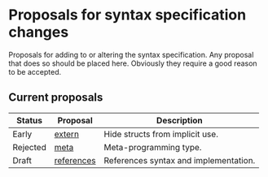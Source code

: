 # Proposals for syntax specification changes #

Proposals for adding to or altering the syntax specification. Any proposal that does so should be placed here. Obviously they require a good reason to be accepted.


## Current proposals ##

|  Status  | Proposal               | Description                             |
| -------- | ---------------------- | --------------------------------------- |
| Early    | [extern][2]            | Hide structs from implicit use.         |
| Rejected | [meta][1]              | Meta-programming type.                  |
| Draft    | [references][3]        | References syntax and implementation.   |

[1]: meta.md
[2]: extern.md
[3]: references.md

